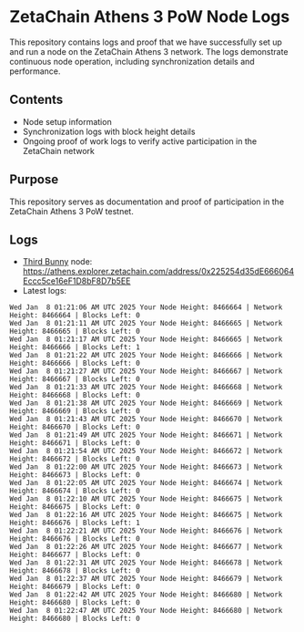 # ZetaChain Athens 3 PoW Node Logs
This repository contains logs and proof that we have successfully set up and run a node on the ZetaChain Athens 3 network. The logs demonstrate continuous node operation, including synchronization details and performance.

## Contents
- Node setup information
- Synchronization logs with block height details
- Ongoing proof of work logs to verify active participation in the ZetaChain network

## Purpose
This repository serves as documentation and proof of participation in the ZetaChain Athens 3 PoW testnet.

## Logs

- [Third Bunny](https://thirdbunny.xyz/) node: https://athens.explorer.zetachain.com/address/0x225254d35dE666064Eccc5ce16eF1D8bF8D7b5EE
- Latest logs:
```
Wed Jan  8 01:21:06 AM UTC 2025 Your Node Height: 8466664 | Network Height: 8466664 | Blocks Left: 0
Wed Jan  8 01:21:11 AM UTC 2025 Your Node Height: 8466665 | Network Height: 8466665 | Blocks Left: 0
Wed Jan  8 01:21:17 AM UTC 2025 Your Node Height: 8466665 | Network Height: 8466666 | Blocks Left: 1
Wed Jan  8 01:21:22 AM UTC 2025 Your Node Height: 8466666 | Network Height: 8466666 | Blocks Left: 0
Wed Jan  8 01:21:27 AM UTC 2025 Your Node Height: 8466667 | Network Height: 8466667 | Blocks Left: 0
Wed Jan  8 01:21:33 AM UTC 2025 Your Node Height: 8466668 | Network Height: 8466668 | Blocks Left: 0
Wed Jan  8 01:21:38 AM UTC 2025 Your Node Height: 8466669 | Network Height: 8466669 | Blocks Left: 0
Wed Jan  8 01:21:43 AM UTC 2025 Your Node Height: 8466670 | Network Height: 8466670 | Blocks Left: 0
Wed Jan  8 01:21:49 AM UTC 2025 Your Node Height: 8466671 | Network Height: 8466671 | Blocks Left: 0
Wed Jan  8 01:21:54 AM UTC 2025 Your Node Height: 8466672 | Network Height: 8466672 | Blocks Left: 0
Wed Jan  8 01:22:00 AM UTC 2025 Your Node Height: 8466673 | Network Height: 8466673 | Blocks Left: 0
Wed Jan  8 01:22:05 AM UTC 2025 Your Node Height: 8466674 | Network Height: 8466674 | Blocks Left: 0
Wed Jan  8 01:22:10 AM UTC 2025 Your Node Height: 8466675 | Network Height: 8466675 | Blocks Left: 0
Wed Jan  8 01:22:16 AM UTC 2025 Your Node Height: 8466675 | Network Height: 8466676 | Blocks Left: 1
Wed Jan  8 01:22:21 AM UTC 2025 Your Node Height: 8466676 | Network Height: 8466676 | Blocks Left: 0
Wed Jan  8 01:22:26 AM UTC 2025 Your Node Height: 8466677 | Network Height: 8466677 | Blocks Left: 0
Wed Jan  8 01:22:31 AM UTC 2025 Your Node Height: 8466678 | Network Height: 8466678 | Blocks Left: 0
Wed Jan  8 01:22:37 AM UTC 2025 Your Node Height: 8466679 | Network Height: 8466679 | Blocks Left: 0
Wed Jan  8 01:22:42 AM UTC 2025 Your Node Height: 8466680 | Network Height: 8466680 | Blocks Left: 0
Wed Jan  8 01:22:47 AM UTC 2025 Your Node Height: 8466680 | Network Height: 8466680 | Blocks Left: 0
```
